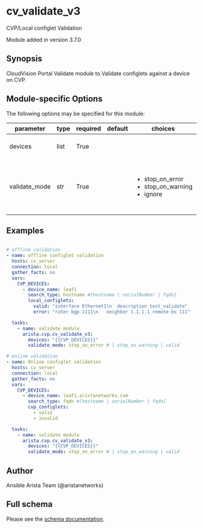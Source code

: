 # cv_validate_v3

CVP/Local configlet Validation

Module added in version 3.7.0
## Synopsis

CloudVision Portal Validate module to Validate configlets against a device on CVP.

## Module-specific Options

The following options may be specified for this module:

| parameter | type | required | default | choices | comments |
| ------------- |-------------| ---------|----------- |--------- |--------- |
| devices  |   list | True  |  | | CVP devices and configlet information. |
| validate_mode  |   str | True  |  | <ul> <li>stop_on_error</li>  <li>stop_on_warning</li>  <li>ignore</li> </ul> | Indicate how cv_validate_v3 should behave on finding errors and/or warnings. |


## Examples

```yaml

# offline validation
- name: offline configlet validation
  hosts: cv_server
  connection: local
  gather_facts: no
  vars:
    CVP_DEVICES:
      - device_name: leaf1
        search_type: hostname #[hostname | serialNumber | fqdn]
        local_configlets:
          valid: "interface Ethernet1\n  description test_validate"
          error: "ruter bgp 1111\n   neighbor 1.1.1.1 remote-bs 111"

  tasks:
    - name: validate module
      arista.cvp.cv_validate_v3:
        devices: "{{CVP_DEVICES}}"
        validate_mode: stop_on_error # | stop_on_warning | valid

# online validation
- name: Online configlet validation
  hosts: cv_server
  connection: local
  gather_facts: no
  vars:
    CVP_DEVICES:
      - device_name: leaf1.aristanetworks.com
        search_type: fqdn #[hostname | serialNumber | fqdn]
        cvp_configlets:
          - valid
          - invalid

  tasks:
    - name: validate module
      arista.cvp.cv_validate_v3:
        devices: "{{CVP_DEVICES}}"
        validate_mode: stop_on_error # | stop_on_warning | valid

```

## Author

Ansible Arista Team (@aristanetworks)

## Full schema

Please see the [schema documentation](../schema/cv_validate_v3.md).
